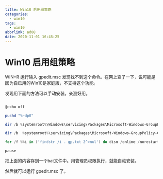 ```yaml
---
title: Win10 启用组策略
categories:
  - win10
tags:
  - win10
abbrlink: ad08
date: 2020-11-01 16:48:25
---
```



# Win10 启用组策略

WIN+R 运行输入 gpedit.msc 发现找不到这个命令。在网上查了一下，说可能是因为自已用的Win10是家庭版，不支持这个功能。

发现用下面的方法可以手动安装。亲测好用。

```powershell

@echo off

pushd "%~dp0"

dir /b %systemroot%\Windows\servicing\Packages\Microsoft-Windows-GroupPolicy-ClientExtensions-Package~3*.mum >gp.txt

dir /b  %systemroot%\servicing\Packages\Microsoft-Windows-GroupPolicy-ClientTools-Package~3*.mum >>gp.txt

for /f %%i in ('findstr /i . gp.txt 2^>nul') do dism /online /norestart /add-package:"%systemroot%\servicing\Packages\%%i"

pause

```

把上面的内容存到一个bat文件中。用管理员权限执行，就能自动安装。

然后就可以运行 gpedit.msc 了。
